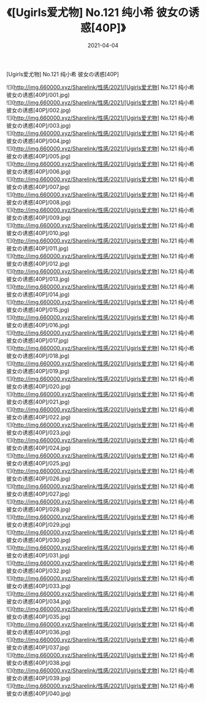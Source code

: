 ﻿---
layout: post
title:  《[Ugirls爱尤物] No.121 纯小希 彼女の诱惑[40P]》
date:   2021-04-04
img: http://img.660000.xyz/Sharelink/性感/2021/[Ugirls爱尤物] No.121 纯小希 彼女の诱惑[40P]/000.jpg
categories: [美女, 清纯, 唯美]
---

[Ugirls爱尤物] No.121 纯小希 彼女の诱惑[40P]

  ![](http://img.660000.xyz/Sharelink/性感/2021/[Ugirls爱尤物] No.121 纯小希 彼女の诱惑[40P]/001.jpg) <br> ![](http://img.660000.xyz/Sharelink/性感/2021/[Ugirls爱尤物] No.121 纯小希 彼女の诱惑[40P]/002.jpg) <br> ![](http://img.660000.xyz/Sharelink/性感/2021/[Ugirls爱尤物] No.121 纯小希 彼女の诱惑[40P]/003.jpg) <br> ![](http://img.660000.xyz/Sharelink/性感/2021/[Ugirls爱尤物] No.121 纯小希 彼女の诱惑[40P]/004.jpg) <br> ![](http://img.660000.xyz/Sharelink/性感/2021/[Ugirls爱尤物] No.121 纯小希 彼女の诱惑[40P]/005.jpg) <br> ![](http://img.660000.xyz/Sharelink/性感/2021/[Ugirls爱尤物] No.121 纯小希 彼女の诱惑[40P]/006.jpg) <br> ![](http://img.660000.xyz/Sharelink/性感/2021/[Ugirls爱尤物] No.121 纯小希 彼女の诱惑[40P]/007.jpg) <br> ![](http://img.660000.xyz/Sharelink/性感/2021/[Ugirls爱尤物] No.121 纯小希 彼女の诱惑[40P]/008.jpg) <br> ![](http://img.660000.xyz/Sharelink/性感/2021/[Ugirls爱尤物] No.121 纯小希 彼女の诱惑[40P]/009.jpg) <br> ![](http://img.660000.xyz/Sharelink/性感/2021/[Ugirls爱尤物] No.121 纯小希 彼女の诱惑[40P]/010.jpg) <br> ![](http://img.660000.xyz/Sharelink/性感/2021/[Ugirls爱尤物] No.121 纯小希 彼女の诱惑[40P]/011.jpg) <br> ![](http://img.660000.xyz/Sharelink/性感/2021/[Ugirls爱尤物] No.121 纯小希 彼女の诱惑[40P]/012.jpg) <br> ![](http://img.660000.xyz/Sharelink/性感/2021/[Ugirls爱尤物] No.121 纯小希 彼女の诱惑[40P]/013.jpg) <br> ![](http://img.660000.xyz/Sharelink/性感/2021/[Ugirls爱尤物] No.121 纯小希 彼女の诱惑[40P]/014.jpg) <br> ![](http://img.660000.xyz/Sharelink/性感/2021/[Ugirls爱尤物] No.121 纯小希 彼女の诱惑[40P]/015.jpg) <br> ![](http://img.660000.xyz/Sharelink/性感/2021/[Ugirls爱尤物] No.121 纯小希 彼女の诱惑[40P]/016.jpg) <br> ![](http://img.660000.xyz/Sharelink/性感/2021/[Ugirls爱尤物] No.121 纯小希 彼女の诱惑[40P]/017.jpg) <br> ![](http://img.660000.xyz/Sharelink/性感/2021/[Ugirls爱尤物] No.121 纯小希 彼女の诱惑[40P]/018.jpg) <br> ![](http://img.660000.xyz/Sharelink/性感/2021/[Ugirls爱尤物] No.121 纯小希 彼女の诱惑[40P]/019.jpg) <br> ![](http://img.660000.xyz/Sharelink/性感/2021/[Ugirls爱尤物] No.121 纯小希 彼女の诱惑[40P]/020.jpg) <br> ![](http://img.660000.xyz/Sharelink/性感/2021/[Ugirls爱尤物] No.121 纯小希 彼女の诱惑[40P]/021.jpg) <br> ![](http://img.660000.xyz/Sharelink/性感/2021/[Ugirls爱尤物] No.121 纯小希 彼女の诱惑[40P]/022.jpg) <br> ![](http://img.660000.xyz/Sharelink/性感/2021/[Ugirls爱尤物] No.121 纯小希 彼女の诱惑[40P]/023.jpg) <br> ![](http://img.660000.xyz/Sharelink/性感/2021/[Ugirls爱尤物] No.121 纯小希 彼女の诱惑[40P]/024.jpg) <br> ![](http://img.660000.xyz/Sharelink/性感/2021/[Ugirls爱尤物] No.121 纯小希 彼女の诱惑[40P]/025.jpg) <br> ![](http://img.660000.xyz/Sharelink/性感/2021/[Ugirls爱尤物] No.121 纯小希 彼女の诱惑[40P]/026.jpg) <br> ![](http://img.660000.xyz/Sharelink/性感/2021/[Ugirls爱尤物] No.121 纯小希 彼女の诱惑[40P]/027.jpg) <br> ![](http://img.660000.xyz/Sharelink/性感/2021/[Ugirls爱尤物] No.121 纯小希 彼女の诱惑[40P]/028.jpg) <br> ![](http://img.660000.xyz/Sharelink/性感/2021/[Ugirls爱尤物] No.121 纯小希 彼女の诱惑[40P]/029.jpg) <br> ![](http://img.660000.xyz/Sharelink/性感/2021/[Ugirls爱尤物] No.121 纯小希 彼女の诱惑[40P]/030.jpg) <br> ![](http://img.660000.xyz/Sharelink/性感/2021/[Ugirls爱尤物] No.121 纯小希 彼女の诱惑[40P]/031.jpg) <br> ![](http://img.660000.xyz/Sharelink/性感/2021/[Ugirls爱尤物] No.121 纯小希 彼女の诱惑[40P]/032.jpg) <br> ![](http://img.660000.xyz/Sharelink/性感/2021/[Ugirls爱尤物] No.121 纯小希 彼女の诱惑[40P]/033.jpg) <br> ![](http://img.660000.xyz/Sharelink/性感/2021/[Ugirls爱尤物] No.121 纯小希 彼女の诱惑[40P]/034.jpg) <br> ![](http://img.660000.xyz/Sharelink/性感/2021/[Ugirls爱尤物] No.121 纯小希 彼女の诱惑[40P]/035.jpg) <br> ![](http://img.660000.xyz/Sharelink/性感/2021/[Ugirls爱尤物] No.121 纯小希 彼女の诱惑[40P]/036.jpg) <br> ![](http://img.660000.xyz/Sharelink/性感/2021/[Ugirls爱尤物] No.121 纯小希 彼女の诱惑[40P]/037.jpg) <br> ![](http://img.660000.xyz/Sharelink/性感/2021/[Ugirls爱尤物] No.121 纯小希 彼女の诱惑[40P]/038.jpg) <br> ![](http://img.660000.xyz/Sharelink/性感/2021/[Ugirls爱尤物] No.121 纯小希 彼女の诱惑[40P]/039.jpg) <br> ![](http://img.660000.xyz/Sharelink/性感/2021/[Ugirls爱尤物] No.121 纯小希 彼女の诱惑[40P]/040.jpg) <br>